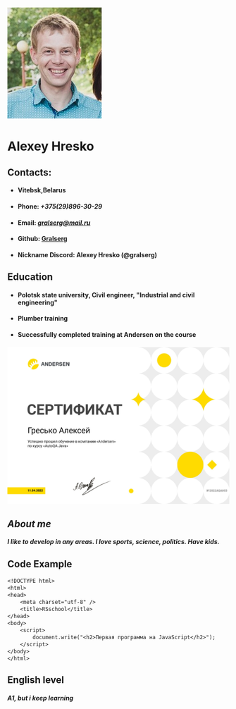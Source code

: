 # ![foto](4an4MIvmC2g.jpg)
# **Alexey Hresko**

## **Contacts:**

+ #### **Vitebsk,Belarus**
+ #### **Phone:** *+375(29)896-30-29*
+ #### **Email:** *gralserg@mail.ru*
+ #### **Github:** [Gralserg](https://github.com/Gralserg)
+ #### **Nickname Discord:** Alexey Hresko (@gralserg)

## **Education**
+ #### Polotsk state university, Civil engineer, "Industrial and civil engineering"
+ #### Plumber training
+ #### Successfully completed training at Andersen on the course 
##### !["AutoQA Java"](Hresko.jpg)

## **_About me_**
#### *I like to develop in any areas. I love sports, science, politics. Have kids.*

## **Code Example**
```
<!DOCTYPE html>
<html>
<head>
    <meta charset="utf-8" />
    <title>RSschool</title>
</head>
<body>
    <script>
        document.write("<h2>Первая программа на JavaScript</h2>");
    </script>
</body>
</html>
```

## **English level**
#### *A1, but i keep learning*